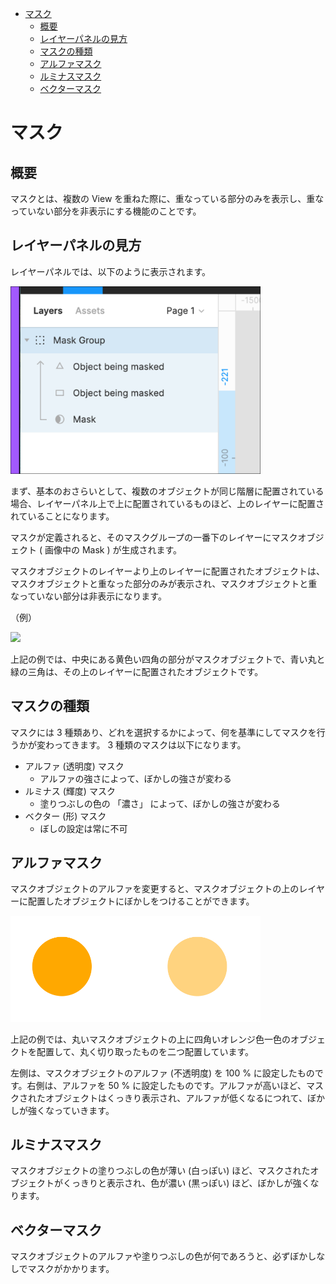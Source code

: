 - [マスク](#マスク)
  - [概要](#概要)
  - [レイヤーパネルの見方](#レイヤーパネルの見方)
  - [マスクの種類](#マスクの種類)
  - [アルファマスク](#アルファマスク)
  - [ルミナスマスク](#ルミナスマスク)
  - [ベクターマスク](#ベクターマスク)


# マスク

## 概要

マスクとは、複数の View を重ねた際に、重なっている部分のみを表示し、重なっていない部分を非表示にする機能のことです。


## レイヤーパネルの見方

レイヤーパネルでは、以下のように表示されます。

<img src="./画像/masks-layer-panel.png" width="400">

まず、基本のおさらいとして、複数のオブジェクトが同じ階層に配置されている場合、レイヤーパネル上で上に配置されているものほど、上のレイヤーに配置されていることになります。

マスクが定義されると、そのマスクグループの一番下のレイヤーにマスクオブジェクト ( 画像中の Mask ) が生成されます。

マスクオブジェクトのレイヤーより上のレイヤーに配置されたオブジェクトは、マスクオブジェクトと重なった部分のみが表示され、マスクオブジェクトと重なっていない部分は非表示になります。

（例）

<img src="./画像/サンプル動画.gif" width="400">

上記の例では、中央にある黄色い四角の部分がマスクオブジェクトで、青い丸と緑の三角は、その上のレイヤーに配置されたオブジェクトです。


## マスクの種類

マスクには 3 種類あり、どれを選択するかによって、何を基準にしてマスクを行うかが変わってきます。 3 種類のマスクは以下になります。

- アルファ (透明度) マスク
  - アルファの強さによって、ぼかしの強さが変わる
- ルミナス (輝度) マスク
  - 塗りつぶしの色の 「濃さ」 によって、ぼかしの強さが変わる
- ベクター (形) マスク
  - ぼしの設定は常に不可


## アルファマスク

マスクオブジェクトのアルファを変更すると、マスクオブジェクトの上のレイヤーに配置したオブジェクトにぼかしをつけることができます。

<img src="./画像/ぼかし.PNG" width="400">

上記の例では、丸いマスクオブジェクトの上に四角いオレンジ色一色のオブジェクトを配置して、丸く切り取ったものを二つ配置しています。

左側は、マスクオブジェクトのアルファ (不透明度) を 100 % に設定したものです。右側は、アルファを 50 % に設定したものです。アルファが高いほど、マスクされたオブジェクトはくっきり表示され、アルファが低くなるにつれて、ぼかしが強くなっていきます。


## ルミナスマスク

マスクオブジェクトの塗りつぶしの色が薄い (白っぽい) ほど、マスクされたオブジェクトがくっきりと表示され、色が濃い (黒っぽい) ほど、ぼかしが強くなります。


## ベクターマスク

マスクオブジェクトのアルファや塗りつぶしの色が何であろうと、必ずぼかしなしでマスクがかかります。



